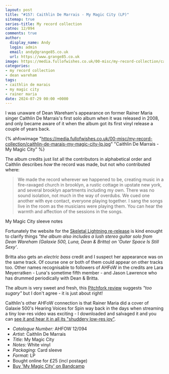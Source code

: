 ```yaml
---
layout: post
title: "#157: Caithlin De Marrais - My Magic City (LP)"
sitemap: true
series-title: My record collection
catno: 12/094
comments: true
author:
  display_name: Andy
  login: admin
  email: andy@grange85.co.uk
  url: https://www.grange85.co.uk
image: https://media.fullofwishes.co.uk/00-misc/my-record-collection/caithlin-de-marais-my-magic-city-lp.jpg
categories:
- my record collection
- dean wareham
tags:
- caithlin de marais
- my magic city
- rainer maria
date: 2024-07-29 00:00 +0000
---
```

I was unaware of Dean Wareham's appearance on former Rainer Maria singer Caithlin De Marrais's first solo album when it was released in 2008, and only became aware of it when the album got its first vinyl release a couple of years back.

{% ahfowimage "https://media.fullofwishes.co.uk/00-misc/my-record-collection/caithlin-de-marais-my-magic-city-lp.jpg" "Caithlin De Marrais - My Magic City" %}

The album credits just list all the contributors in alphabetical order and Caithlin describes _how_ the record was made, but not who contributed where:

<blockquote>
We made the record wherever we happened to be, creating music in a fire-ravaged church in brooklyn, a rustic cottage in upstate new york, and several brooklyn apartments including my own. There was no sound isolation, not much in the way of overdubs. We cued one another with eye contact, everyone playing together. I sang the songs live in the room as the musicians were playing them. You can hear the warmth and affection of the sessions in the songs.
</blockquote>
<p class="caption">My Magic City sleeve notes</p>

Fortunately the website for the [Skeletal Lightning re-release](https://skeletallightning.com/products/caithlin-de-marrais-my-magic-city) is kind enought to clarify things _"the album also includes a lush stereo guitar solo from Dean Wareham
(Galaxie 500, Luna, Dean & Britta) on 'Outer Space Is Still Sexy'_. 

Britta also gets an _electric bass_ credit and I suspect her appearance was on the same track. Of course one or both of them could appear on other tracks too. Other names recognisable to followers of AHFoW in the credits are Lara Meyerratken - Luna's sometime fifth member -  and Jason Lawrence who has drummed periodically with Dean & Britta.

The album is very sweet and fresh, this [Pitchfork review](https://pitchfork.com/reviews/albums/12521-my-magic-city/) suggests _"too sugary"_ but I don't agree - it is just about right!

Caithlin's other AHFoW connection is that Rainer Maria did a cover of Galaxie 500's Hearing Voices for Spin way back in the days when streaming a tiny low-res video was exciting - I downloaded and salvaged it and you can [see it and hear it in all its "shuddery low-res joy"](/2016/12/20/my-favourite-galaxie-500-covers-7-rainer-maria-hearing-voices/).

 - *Catalogue Number:* AHFOW 12/094
 - *Artist:* Caithlin De Marrais
 - *Title:* My Magic City
 - *Notes:* White vinyl
 - *Packaging:* Card sleeve
 - *Format:* LP
 - Bought online for £25 (incl postage)
 - [Buy 'My Magic City' on Bandcamp](https://caithlindemarrais.bandcamp.com/album/my-magic-city)
